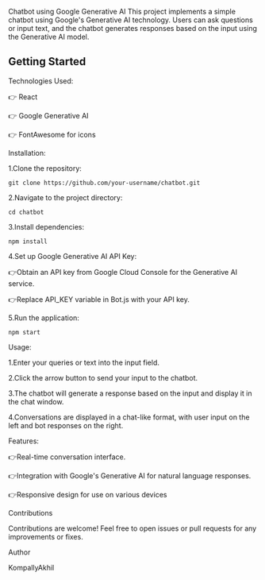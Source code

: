Chatbot using Google Generative AI
This project implements a simple chatbot using Google's Generative AI technology. Users can ask questions or input text, and the chatbot generates responses based on the input using the Generative AI model.




## Getting Started



Technologies Used:



👉  React



👉  Google Generative AI



👉  FontAwesome for icons




Installation:


1.Clone the repository:






    git clone https://github.com/your-username/chatbot.git







2.Navigate to the project directory:


    cd chatbot




3.Install dependencies:




    npm install


4.Set up Google Generative AI API Key:



👉Obtain an API key from Google Cloud Console for the Generative AI service.



👉Replace API_KEY variable in Bot.js with your API key.


5.Run the application:



    npm start




Usage:



1.Enter your queries or text into the input field.




2.Click the arrow button to send your input to the chatbot.




3.The chatbot will generate a response based on the input and display it in the chat window.




4.Conversations are displayed in a chat-like format, with user input on the left and bot responses on the right.




Features:





👉Real-time conversation interface.




👉Integration with Google's Generative AI for natural language responses.




👉Responsive design for use on various devices



Contributions





Contributions are welcome! Feel free to open issues or pull requests for any improvements or fixes.




Author




KompallyAkhil

